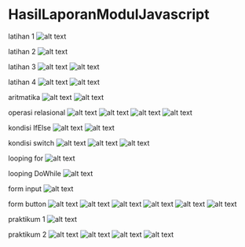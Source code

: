 # HasilLaporanModulJavascript
latihan 1
![alt text](https://github.com/Valenzidanae/HasilLaporanModulJavascript/blob/master/Screenshot%20(70).png?raw=true)

latihan 2
![alt text](https://github.com/Valenzidanae/HasilLaporanModulJavascript/blob/master/Screenshot%20(71).png?raw=true)

latihan 3
![alt text](https://github.com/Valenzidanae/HasilLaporanModulJavascript/blob/master/Screenshot%20(72).png?raw=true)
![alt text](https://github.com/Valenzidanae/HasilLaporanModulJavascript/blob/master/Screenshot%20(73).png?raw=true)

latihan 4
![alt text](https://github.com/Valenzidanae/HasilLaporanModulJavascript/blob/master/Screenshot%20(74).png?raw=true)
![alt text](https://github.com/Valenzidanae/HasilLaporanModulJavascript/blob/master/Screenshot%20(75).png?raw=true)

aritmatika
![alt text](https://github.com/Valenzidanae/HasilLaporanModulJavascript/blob/master/Screenshot%20(76).png?raw=true)
![alt text](https://github.com/Valenzidanae/HasilLaporanModulJavascript/blob/master/Screenshot%20(77).png?raw=true)

operasi relasional
![alt text](https://github.com/Valenzidanae/HasilLaporanModulJavascript/blob/master/Screenshot%20(78).png?raw=true)
![alt text](https://github.com/Valenzidanae/HasilLaporanModulJavascript/blob/master/Screenshot%20(79).png?raw=true)
![alt text](https://github.com/Valenzidanae/HasilLaporanModulJavascript/blob/master/Screenshot%20(80).png?raw=true)
![alt text](https://github.com/Valenzidanae/HasilLaporanModulJavascript/blob/master/Screenshot%20(81).png?raw=true)

kondisi IfElse
![alt text](https://github.com/Valenzidanae/HasilLaporanModulJavascript/blob/master/Screenshot%20(82).png?raw=true)
![alt text](https://github.com/Valenzidanae/HasilLaporanModulJavascript/blob/master/Screenshot%20(83).png?raw=true)

kondisi switch
![alt text](https://github.com/Valenzidanae/HasilLaporanModulJavascript/blob/master/Screenshot%20(84).png?raw=true)
![alt text](https://github.com/Valenzidanae/HasilLaporanModulJavascript/blob/master/Screenshot%20(85).png?raw=true)
![alt text](https://github.com/Valenzidanae/HasilLaporanModulJavascript/blob/master/Screenshot%20(86).png?raw=true)

looping for
![alt text](https://github.com/Valenzidanae/HasilLaporanModulJavascript/blob/master/Screenshot%20(87).png?raw=true)

looping DoWhile
![alt text](https://github.com/Valenzidanae/HasilLaporanModulJavascript/blob/master/Screenshot%20(88).png?raw=true)

form input
![alt text](https://github.com/Valenzidanae/HasilLaporanModulJavascript/blob/master/Screenshot%20(89).png?raw=true)

form button
![alt text](https://github.com/Valenzidanae/HasilLaporanModulJavascript/blob/master/Screenshot%20(90).png?raw=true)
![alt text](https://github.com/Valenzidanae/HasilLaporanModulJavascript/blob/master/Screenshot%20(91).png?raw=true)
![alt text](https://github.com/Valenzidanae/HasilLaporanModulJavascript/blob/master/Screenshot%20(92).png?raw=true)
![alt text](https://github.com/Valenzidanae/HasilLaporanModulJavascript/blob/master/Screenshot%20(93).png?raw=true)
![alt text](https://github.com/Valenzidanae/HasilLaporanModulJavascript/blob/master/Screenshot%20(94).png?raw=true)
![alt text](https://github.com/Valenzidanae/HasilLaporanModulJavascript/blob/master/Screenshot%20(95).png?raw=true)

praktikum 1
![alt text](https://github.com/Valenzidanae/HasilLaporanModulJavascript/blob/master/Screenshot%20(96).png?raw=true)

praktikum 2
![alt text](https://github.com/Valenzidanae/HasilLaporanModulJavascript/blob/master/Screenshot%20(97).png?raw=true)
![alt text](https://github.com/Valenzidanae/HasilLaporanModulJavascript/blob/master/Screenshot%20(98).png?raw=true)
![alt text](https://github.com/Valenzidanae/HasilLaporanModulJavascript/blob/master/Screenshot%20(99).png?raw=true)
![alt text](https://github.com/Valenzidanae/HasilLaporanModulJavascript/blob/master/Screenshot%20(100).png?raw=true)









